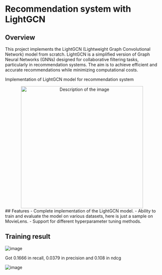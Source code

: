 # Recommendation system with LightGCN

## Overview
This project implements the LightGCN (Lightweight Graph Convolutional Network) model from scratch. LightGCN is a simplified version of Graph Neural Networks (GNNs) designed for collaborative filtering tasks, particularly in recommendation systems. The aim is to achieve efficient and accurate recommendations while minimizing computational costs.

 Implementation of LightGCN model for recommendation system
<div style="text-align: center;">
    <img src="https://github.com/user-attachments/assets/d6ddce0a-a206-48f2-b76b-021b2bb7b753" alt="Description of the image" width="400" height="400">
</div>
## Features
- Complete implementation of the LightGCN model.
- Ability to train and evaluate the model on various datasets, here is just a sample on MovieLens.
- Support for different hyperparameter tuning methods.

## Training result
![image](https://github.com/user-attachments/assets/ae53e874-1703-4b1a-9cc5-7a4d0127a2fc)

Got 0.1666 in recall, 0.0379 in precision and 0.108 in ndcg

![image](https://github.com/user-attachments/assets/002e8d66-20ca-493f-8bbb-6de7d19658e2)
